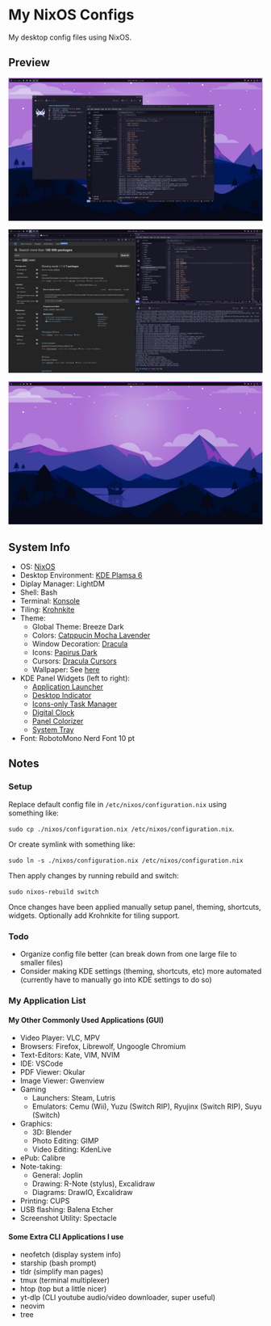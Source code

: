 # My NixOS Configs

My desktop config files using NixOS.

## Preview

![Floating Setup](./assets/20240830_KDESetup_4.png)

![Tiling Setup](./assets/20240830_KDESetup_2.png)

![Desktop Setup](./assets/20240830_KDESetup_3.png)

## System Info

- OS: [NixOS](https://nixos.org/)
- Desktop Environment: [KDE Plamsa 6](https://nixos.wiki/wiki/KDE)
- Diplay Manager: LightDM
- Shell: Bash
- Terminal: [Konsole](https://konsole.kde.org/)
- Tiling: [Krohnkite](https://github.com/anametologin/krohnkite)
- Theme:
  - Global Theme: Breeze Dark
  - Colors: [Catppucin Mocha Lavender](https://github.com/catppuccin/kde)
  - Window Decoration: [Dracula](https://draculatheme.com/)
  - Icons: [Papirus Dark](https://github.com/vinceliuice/Tela-icon-theme)
  - Cursors: [Dracula Cursors](https://draculatheme.com/)
  - Wallpaper: See [here](./assets/PurpleMountain-Wallpaper.jpg)
- KDE Panel Widgets (left to right):
  - [Application Launcher](https://userbase.kde.org/Plasma_application_launchers)
  - [Desktop Indicator](https://store.kde.org/p/2131462)
  - [Icons-only Task Manager](https://userbase.kde.org/Plasma/Tasks/en)
  - [Digital Clock](https://userbase.kde.org/Plasma/Clocks/en)
  - [Panel Colorizer](https://store.kde.org/p/2130967)
  - [System Tray](https://userbase.kde.org/Plasma/SystemTray)
- Font: RobotoMono Nerd Font 10 pt

## Notes

### Setup

Replace default config file in `/etc/nixos/configuration.nix` using something like:  

`sudo cp ./nixos/configuration.nix /etc/nixos/configuration.nix`.

Or create symlink with something like:

`sudo ln -s ./nixos/configuration.nix /etc/nixos/configuration.nix`

Then apply changes by running rebuild and switch:

`sudo nixos-rebuild switch`

Once changes have been applied manually setup panel, theming, shortcuts, widgets. Optionally add Krohnkite for tiling support.

### Todo

- Organize config file better (can break down from one large file to smaller files)
- Consider making KDE settings (theming, shortcuts, etc) more automated (currently have to manually go into KDE settings to do so)

### My Application List

#### My Other Commonly Used Applications (GUI)

- Video Player: VLC, MPV
- Browsers: Firefox, Librewolf, Ungoogle Chromium
- Text-Editors: Kate, VIM, NVIM
- IDE: VSCode
- PDF Viewer: Okular
- Image Viewer: Gwenview
- Gaming
  - Launchers: Steam, Lutris
  - Emulators: Cemu (Wii), Yuzu (Switch RIP), Ryujinx (Switch RIP), Suyu (Switch)
- Graphics:
  - 3D: Blender
  - Photo Editing: GIMP
  - Video Editing: KdenLive
- ePub: Calibre
- Note-taking:
  - General: Joplin
  - Drawing: R-Note (stylus), Excalidraw
  - Diagrams: DrawIO, Excalidraw
- Printing: CUPS
- USB flashing: Balena Etcher
- Screenshot Utility: Spectacle

#### Some Extra CLI Applications I use

- neofetch (display system info)
- starship (bash prompt)
- tldr (simplify man pages)
- tmux (terminal multiplexer)
- htop (top but a little nicer)
- yt-dlp (CLI youtube audio/video downloader, super useful)
- neovim
- tree
